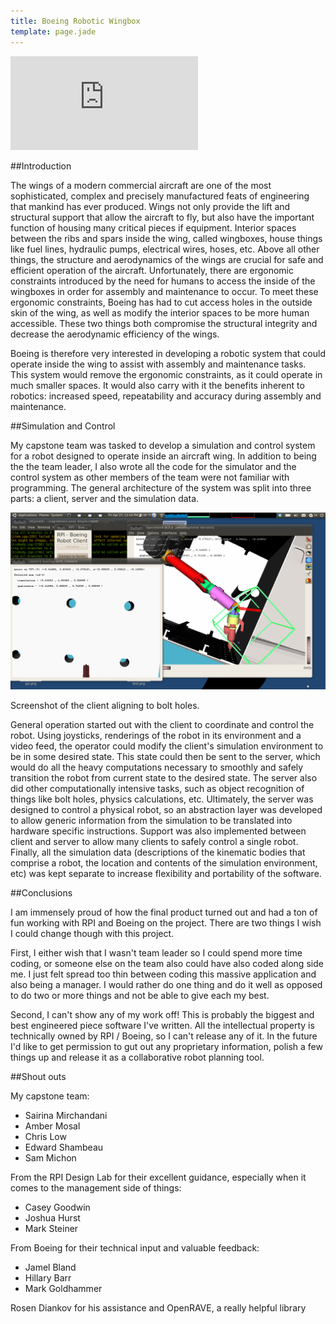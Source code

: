 ```yaml
---
title: Boeing Robotic Wingbox
template: page.jade
---
```


<div class="media-container">

<iframe src="http://www.youtube.com/embed/slJodwZfds0" frameborder="0" allowfullscreen></iframe>

</div>

##Introduction

The wings of a modern commercial aircraft are one of the most sophisticated, complex and precisely manufactured feats of engineering that mankind has ever produced. Wings not only provide the lift and structural support that allow the aircraft to fly, but also have the important function of housing many critical pieces if equipment. Interior spaces between the ribs and spars inside the wing, called wingboxes, house things like fuel lines, hydraulic pumps, electrical wires, hoses, etc. Above all other things, the structure and aerodynamics of the wings are crucial for safe and efficient operation of the aircraft. Unfortunately, there are ergonomic constraints introduced by the need for humans to access the inside of the wingboxes in order for assembly and maintenance to occur. To meet these ergonomic constraints, Boeing has had to cut access holes in the outside skin of the wing, as well as modify the interior spaces to be more human accessible. These two things both compromise the structural integrity and decrease the aerodynamic efficiency of the wings.

Boeing is therefore very interested in developing a robotic system that could operate inside the wing to assist with assembly and maintenance tasks. This system would remove the ergonomic constraints, as it could operate in much smaller spaces. It would also carry with it the benefits inherent to robotics: increased speed, repeatability and accuracy during assembly and maintenance.

##Simulation and Control

My capstone team was tasked to develop a simulation and control system for a robot designed to operate inside an aircraft wing. In addition to being the the team leader, I also wrote all the code for the simulator and the control system as other members of the team were not familiar with programming. The general architecture of the system was split into three parts: a client, server and the simulation data.

<div class="media-container">

<img src="/img/projects/boeing/sc14.png">

<p>Screenshot of the client aligning to bolt holes.</p>

</div>

General operation started out with the client to coordinate and control the robot. Using joysticks, renderings of the robot in its environment and a video feed, the operator could modify the client's simulation environment to be in some desired state. This state could then be sent to the server, which would do all the heavy computations necessary to smoothly and safely transition the robot from current state to the desired state. The server also did other computationally intensive tasks, such as object recognition of things like bolt holes, physics calculations, etc. Ultimately, the server was designed to control a physical robot, so an abstraction layer was developed to allow generic information from the simulation to be translated into hardware specific instructions. Support was also implemented between client and server to allow many clients to safely control a single robot. Finally, all the simulation data (descriptions of the kinematic bodies that comprise a robot, the location and contents of the simulation environment, etc) was kept separate to increase flexibility and portability of the software.

##Conclusions

I am immensely proud of how the final product turned out and had a ton of fun working with RPI and Boeing on the project. There are two things I wish I could change though with this project.

First, I either wish that I wasn't team leader so I could spend more time coding, or someone else on the team also could have also coded along side me. I just felt spread too thin between coding this massive application and also being a manager. I would rather do one thing and do it well as opposed to do two or more things and not be able to give each my best.

Second, I can't show any of my work off! This is probably the biggest and best engineered piece software I've written. All the intellectual property is technically owned by RPI / Boeing, so I can't release any of it. In the future I'd like to get permission to gut out any proprietary information, polish a few things up and release it as a collaborative robot planning tool.

##Shout outs

My capstone team:
  - Sairina Mirchandani
  - Amber Mosal
  - Chris Low
  - Edward Shambeau
  - Sam Michon

From the RPI Design Lab for their excellent guidance, especially when it comes to the management side of things:
  - Casey Goodwin
  - Joshua Hurst
  - Mark Steiner

From Boeing for their technical input and valuable feedback:
  - Jamel Bland
  - Hillary Barr
  - Mark Goldhammer

Rosen Diankov for his assistance and OpenRAVE, a really helpful library
